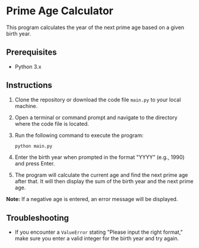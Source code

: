 # Prime Age Calculator

This program calculates the year of the next prime age based on a given birth year.

## Prerequisites

- Python 3.x

## Instructions

1. Clone the repository or download the code file `main.py` to your local machine.

2. Open a terminal or command prompt and navigate to the directory where the code file is located.

3. Run the following command to execute the program:

   ```bash
   python main.py
   ```


4. Enter the birth year when prompted in the format "YYYY" (e.g., 1990) and press Enter.

5. The program will calculate the current age and find the next prime age after that. It will then display the sum of the birth year and the next prime age.

**Note:** If a negative age is entered, an error message will be displayed.

## Troubleshooting

- If you encounter a `ValueError` stating "Please input the right format," make sure you enter a valid integer for the birth year and try again.

